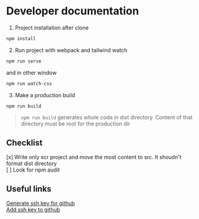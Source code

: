 # Developer documentation

1. Project installation after clone

```bash
npm install
```

2. Run project with webpack and tailwind watch

```bash
npm run serve
```

and in other window

```bash
npm run watch-css
```

3. Make a production build

```bash
npm run build
```

> `npm run build` generates whole code in dist directory. Content of that directory must be root for the production dir

## Checklist

[x] Write only scr project and move the most content to src. It shoudn't format dist directory  
[ ] Look for npm audit

## Useful links

[Generate ssh key for github](https://docs.github.com/en/authentication/connecting-to-github-with-ssh/generating-a-new-ssh-key-and-adding-it-to-the-ssh-agent)  
[Add ssh key to github](https://docs.github.com/en/authentication/connecting-to-github-with-ssh/adding-a-new-ssh-key-to-your-github-account)
